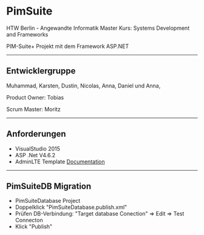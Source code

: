 PimSuite
===================
HTW Berlin - Angewandte Informatik Master
Kurs: Systems Development and Frameworks

PIM-Suite+ Projekt mit dem Framework ASP.NET

----------
## Entwicklergruppe
Muhammad, Karsten, Dustin, Nicolas, Anna, Daniel und Anna, 

Product Owner:
Tobias

Scrum Master:
Moritz

----------
## Anforderungen
- VisualStudio 2015
- ASP .Net V4.6.2
- AdminLTE Template [Documentation](https://almsaeedstudio.com/themes/AdminLTE/documentation/index.html)

----------
## PimSuiteDB Migration
- PimSuiteDatabase Project
- Doppelklick "PimSuiteDatabase.publish.xml"
- Prüfen DB-Verbindung: "Target database Conection" => Edit => Test Connecton
- Klick "Publish"

